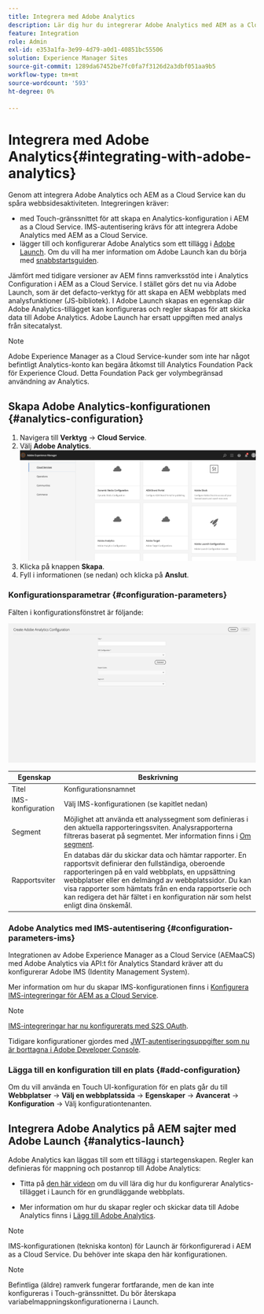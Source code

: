 ```yaml
---
title: Integrera med Adobe Analytics
description: Lär dig hur du integrerar Adobe Analytics med AEM as a Cloud Service med Touch-gränssnittet och Adobe Launch.
feature: Integration
role: Admin
exl-id: e353a1fa-3e99-4d79-a0d1-40851bc55506
solution: Experience Manager Sites
source-git-commit: 1289da67452be7fc0fa7f3126d2a3dbf051aa9b5
workflow-type: tm+mt
source-wordcount: '593'
ht-degree: 0%

---
```


# Integrera med Adobe Analytics{#integrating-with-adobe-analytics}

Genom att integrera Adobe Analytics och AEM as a Cloud Service kan du spåra webbsidesaktiviteten. Integreringen kräver:

* med Touch-gränssnittet för att skapa en Analytics-konfiguration i AEM as a Cloud Service. IMS-autentisering krävs för att integrera Adobe Analytics med AEM as a Cloud Service.
* lägger till och konfigurerar Adobe Analytics som ett tillägg i [Adobe Launch](#analytics-launch). Om du vill ha mer information om Adobe Launch kan du börja med [snabbstartsguiden](https://experienceleague.adobe.com/docs/experience-platform/tags/get-started/quick-start.html).

Jämfört med tidigare versioner av AEM finns ramverksstöd inte i Analytics Configuration i AEM as a Cloud Service. I stället görs det nu via Adobe Launch, som är det defacto-verktyg för att skapa en AEM webbplats med analysfunktioner (JS-bibliotek). I Adobe Launch skapas en egenskap där Adobe Analytics-tillägget kan konfigureras och regler skapas för att skicka data till Adobe Analytics. Adobe Launch har ersatt uppgiften med analys från sitecatalyst.

>[!NOTE]
>
>Adobe Experience Manager as a Cloud Service-kunder som inte har något befintligt Analytics-konto kan begära åtkomst till Analytics Foundation Pack för Experience Cloud. Detta Foundation Pack ger volymbegränsad användning av Analytics.

## Skapa Adobe Analytics-konfigurationen {#analytics-configuration}

1. Navigera till **Verktyg** → **Cloud Service**.
2. Välj **Adobe Analytics**.
   ![Adobe Analytics Window](assets/analytics_screen2.png "Adobe Analytics Window")
3. Klicka på knappen **Skapa**.
4. Fyll i informationen (se nedan) och klicka på **Anslut**.

### Konfigurationsparametrar {#configuration-parameters}

Fälten i konfigurationsfönstret är följande:

![Konfigurationsparametrar](assets/properties_field2.png "Konfigurationsparametrar")

| Egenskap | Beskrivning |
|---|---|
| Titel | Konfigurationsnamnet |
| IMS-konfiguration | Välj IMS-konfigurationen (se kapitlet nedan) |
| Segment | Möjlighet att använda ett analyssegment som definieras i den aktuella rapporteringssviten. Analysrapporterna filtreras baserat på segmentet. Mer information finns i [Om segment](https://experienceleague.adobe.com/docs/analytics/components/segmentation/seg-overview.html). |
| Rapportsviter | En databas där du skickar data och hämtar rapporter. En rapportsvit definierar den fullständiga, oberoende rapporteringen på en vald webbplats, en uppsättning webbplatser eller en delmängd av webbplatssidor. Du kan visa rapporter som hämtats från en enda rapportserie och kan redigera det här fältet i en konfiguration när som helst enligt dina önskemål. |

### Adobe Analytics med IMS-autentisering {#configuration-parameters-ims}

Integrationen av Adobe Experience Manager as a Cloud Service (AEMaaCS) med Adobe Analytics via API:t för Analytics Standard kräver att du konfigurerar Adobe IMS (Identity Management System).

Mer information om hur du skapar IMS-konfigurationen finns i [Konfigurera IMS-integreringar för AEM as a Cloud Service](/help/security/setting-up-ims-integrations-for-aem-as-a-cloud-service.md).

>[!NOTE]
>
>[IMS-integreringar har nu konfigurerats med S2S OAuth](/help/security/setting-up-ims-integrations-for-aem-as-a-cloud-service.md).
>
>Tidigare konfigurationer gjordes med [JWT-autentiseringsuppgifter som nu är borttagna i Adobe Developer Console](/help/security/jwt-credentials-deprecation-in-adobe-developer-console.md).

### Lägga till en konfiguration till en plats {#add-configuration}

Om du vill använda en Touch UI-konfiguration för en plats går du till **Webbplatser** → **Välj en webbplatssida** → **Egenskaper** → **Avancerat** → **Konfiguration** → Välj konfigurationtenanten.

## Integrera Adobe Analytics på AEM sajter med Adobe Launch {#analytics-launch}

Adobe Analytics kan läggas till som ett tillägg i startegenskapen. Regler kan definieras för mappning och postanrop till Adobe Analytics:

* Titta på [den här videon](https://experienceleague.adobe.com/docs/analytics-learn/tutorials/implementation/via-adobe-launch/basic-configuration-of-the-analytics-launch-extension.html) om du vill lära dig hur du konfigurerar Analytics-tillägget i Launch för en grundläggande webbplats.

* Mer information om hur du skapar regler och skickar data till Adobe Analytics finns i [Lägg till Adobe Analytics](https://experienceleague.adobe.com/docs/core-services-learn/implementing-in-websites-with-launch/implement-solutions/analytics.html).

>[!NOTE]
>
>IMS-konfigurationen (tekniska konton) för Launch är förkonfigurerad i AEM as a Cloud Service. Du behöver inte skapa den här konfigurationen.

>[!NOTE]
>
>Befintliga (äldre) ramverk fungerar fortfarande, men de kan inte konfigureras i Touch-gränssnittet. Du bör återskapa variabelmappningskonfigurationerna i Launch.
